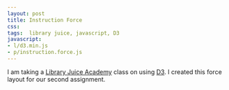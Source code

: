 ```yaml
---
layout: post
title: Instruction Force
css:
tags:  library juice, javascript, D3
javascript:
- l/d3.min.js
- p/instruction.force.js
---
```


<div id="chart"></div>

I am taking a [Library Juice Academy](http://libraryjuiceacademy.com/) class on using [D3](http://d3js.org/). I created this force layout for our second assignment. 